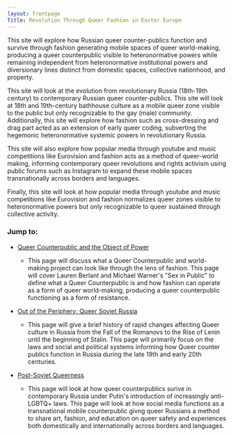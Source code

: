 ```yaml
---
layout: frontpage
Title: Revolution Through Queer Fashion in Easter Europe
---
```


This site will explore how Russian queer counter-publics function and survive through fashion generating mobile spaces of queer world-making, producing a queer counterpublic visible to heteronormative powers while remaining independent from heteronormative institutional powers and diversionary lines distinct from domestic spaces, collective nationhood, and property. 

This site will look at the evolution from revolutionary Russia (18th-19th century) to contemporary Russian queer counter-publics. This site will look at 18th and 19th-century bathhouse culture as a mobile queer zone visible to the public but only recognizable to the gay (male) community. Additionally, this site will explore how fashion such as cross-dressing and drag part acted as an extension of early queer coding, subverting the hegemonic heteronormative systemic powers in revolutionary Russia.

This site will also explore how popular media through youtube and music competitions like Eurovision and fashion acts as a method of queer-world making, informing contemporary queer revolutions and rights activism using public forums such as Instagram to expand these mobile spaces transnationally across borders and languages. 

Finally, this site will look at how popular media through youtube and music competitions like Eurovision and fashion normalizes queer zones visible to heteronormative powers but only recognizable to queer sustained through collective activity. 

### Jump to:

- [Queer Counterpublic and the Object of Power](http://localhost:8080/hh-project-11ty-starter-kit/styledemo/)
   
    - This page will discuss what a Queer Counterpublic and world-making project can look like through the lens of fashion. This page will cover Lauren Berlant and Michael Warner's "Sex in Public" to define what a Queer Counterpublic is and how fashion can operate as a form of queer world-making, producing a queer counterpublic functioning as a form of resistance. 
- [Out of the Periphery: Queer Soviet Russia](http://localhost:8080/hh-project-11ty-starter-kit/about/)
    - This page will give a brief history of rapid changes affecting Queer culture in Russia from the Fall of the Romanovs to the Rise of Lenin until the beginning of Stalin. This page will primarily focus on the laws and social and political systems informing how Queer counter publics function in Russia during the late 19th and early 20th centuries.
- [Post-Soviet Queerness](http://localhost:8080/hh-project-11ty-starter-kit/Proposal/) 

    - This page will look at how queer counterpublics surive in contemporary Russia under Putin's introduction of increasingly anti-LGBTQ+ laws. This page will look at how social media functions as a transnational mobile counterpublic givng queer Russians a method to share art, fashion, and education on queer safety and experiences both domestically and internationally across borders and languages. 